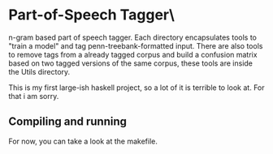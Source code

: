 # Part-of-Speech Tagger\

n-gram based part of speech tagger. Each directory encapsulates tools to "train a model" and tag penn-treebank-formatted input. There are also tools to remove tags from a already tagged corpus and build a confusion matrix based on two tagged versions of the same corpus, these tools are inside the Utils directory.

This is my first large-ish haskell project, so a lot of it is terrible to look at. For that i am sorry.

## Compiling and running

For now, you can take a look at the makefile.
